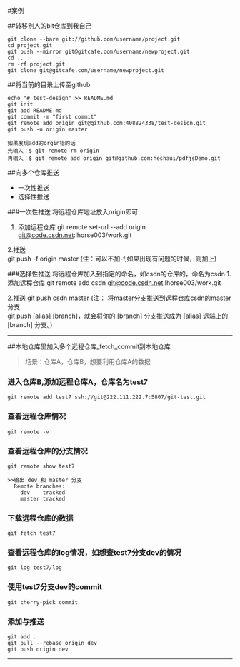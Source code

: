 #案例

##转移别人的bit仓库到我自己
```
git clone --bare git://github.com/username/project.git
cd project.git
git push --mirror git@gitcafe.com/username/newproject.git
cd ..
rm -rf project.git
git clone git@gitcafe.com/username/newproject.git

```

##将当前的目录上传至github
```
echo "# test-design" >> README.md
git init
git add README.md
git commit -m "first commit"
git remote add origin git@github.com:408824338/test-design.git
git push -u origin master

如果发现add的orgin错的话
先输入：$ git remote rm origin
再输入：$ git remote add origin git@github.com:heshaui/pdfjsDemo.git
```

##向多个仓库推送

- 一次性推送
-  选择性推送

###一次性推送
将远程仓库地址放入origin即可
1. 添加远程仓库
git remote set-url --add origin git@code.csdn.net:lhorse003/work.git

2.推送	
git push -f origin master (注：可以不加-f,如果出现有问题的时候，则加上)

###选择性推送
将远程仓库加入到指定的命名，如csdn的仓库的，命名为csdn
1.添加远程仓库
git remote add csdn git@code.csdn.net:lhorse003/work.git

2.推送
git push csdn master (注： 将master分支推送到远程仓库csdn的master分支  
git push [alias] [branch]，就会将你的 [branch] 分支推送成为 [alias] 远端上的 [branch] 分支。)

---
##本地仓库里加入多个远程仓库_fetch_commit到本地仓库
>场景：仓库A，仓库B，想要利用仓库A的数据


### 进入仓库B,添加远程仓库A，仓库名为test7
```
git remote add test7 ssh://git@222.111.222.7:5807/git-test.git

```

### 查看远程仓库情况
```
git remote -v

```

### 查看远程仓库的分支情况
```
git remote show test7

>>输出 dev 和 master 分支
  Remote branches:
    dev    tracked
    master tracked

```

### 下载远程仓库的数据

```
git fetch test7

```

### 查看远程仓库的log情况，如想查test7分支dev的情况

```
git log test7/log

```

### 使用test7分支dev的commit
```
git cherry-pick commit

```

### 添加与推送
```
git add .  
git pull --rebase origin dev  
git push origin dev

```

---

